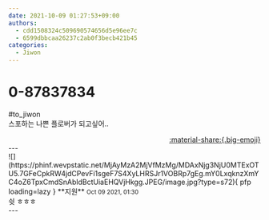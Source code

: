 ```yaml
---
date: 2021-10-09 01:27:53+09:00
authors:
  - cdd1508324c509690574656d5e96ee7c
  - 6599dbbcaa26237c2ab0f3becb421b45
categories:
  - Jiwon
---
```


# 0-87837834

<div class="post-container" markdown="1">
<div class="content-container md-sidebar__scrollwrap" markdown="1">

\#to_jiwon<br>스포하는 나쁜 플로버가 되고싶어..  

</div>
</div>

<div style="text-align: right;" markdown="1">
<a href="https://weverse.io/fromis9/fanpost/0-87837834" style="text-align: right;">:material-share:{.big-emoji}</a>
</div>
---

<div class="comments-container md-sidebar__scrollwrap" markdown="1">
<div class="comment" markdown="1">
<div class='id-container' markdown="1">
![](https://phinf.wevpstatic.net/MjAyMzA2MjVfMzMg/MDAxNjg3NjU0MTExOTU5.7GFeCpkRW4jdCPevFi1sgeF7S4XyLHRSJr1VOBRp7gEg.mY0LxqknzXmYC4oZ6TpxCmdSnAbldBctUiaEHQVjHkgg.JPEG/image.jpg?type=s72){ pfp loading=lazy }
**<span class="artist">지원</span>** <small>Oct 09 2021, 01:30</small><br>
</div>
<div class='comment-body' markdown="1">
쉿 ㅎㅎㅎ
</div>
</div>
</div>
---
